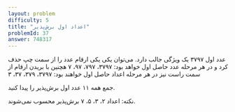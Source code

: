 ```yaml
---
layout: problem
difficulty: 5
title: "اعداد اول برش‌پذیر"
problemId: 37
answer: 748317
---
```

عدد اول ۳۷۹۷ یک ویژگی جالب دارد. می‌توان یکی یکی ارقام عدد را از سمت چپ حذف کرد و در هر مرحله عدد حاصل اول خواهد بود:
۳۷۹۷، ۷۹۷، ۹۷، ۷
هچنین با بریدن ارقام از سمت راست نیز در هر مرحله اعداد حاصل اول خواهند بود:
۳۷۹۷، ۳۷۹، ۳۷، ۳

جمع همه ۱۱ عدد اول برش‌پذیر را پیدا کنید.

نکته: اعداد ۲، ۳، ۵، ۷ برش‌پذیر محسوب نمی‌شوند.
